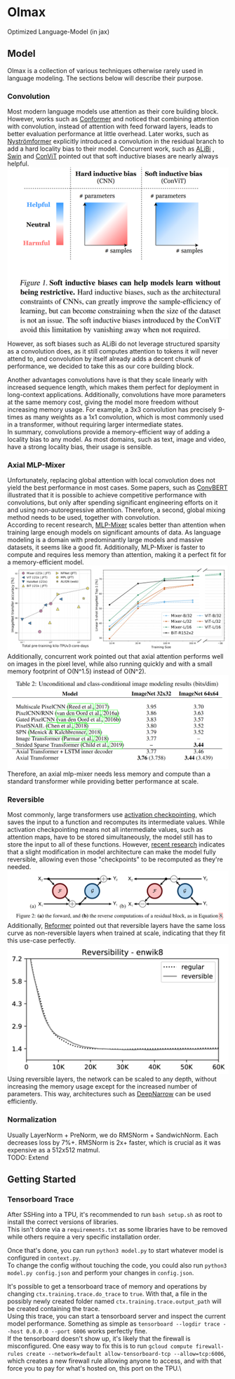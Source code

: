 # Olmax

Optimized Language-Model (in jax)

## Model

Olmax is a collection of various techniques otherwise rarely used in language modeling. The sections below will describe
their purpose.

### Convolution

Most modern language models use attention as their core building block. However, works such
as [Conformer](https://arxiv.org/abs/2005.08100) and noticed that combining attention with convolution, instead of
attention with feed forward layers, leads to better evaluation performance at little overhead. Later works, such
as [Nyströmformer](https://arxiv.org/abs/2102.03902) explicitly introduced a convolution in the residual branch to add a
hard locality bias to their model. Concurrent work, such as [ALiBi](https://arxiv.org/abs/2108.12409)
, [Swin](https://arxiv.org/abs/2103.14030) and [ConViT](https://arxiv.org/abs/2103.10697) pointed out that soft
inductive biases are nearly always helpful.
![convit.png](images/convit.png)
However, as soft biases such as ALiBi do not leverage structured sparsity as a convolution does, as it still computes
attention to tokens it will never attend to, and convolution by itself already adds a decent chunk of performance, we
decided to take this as our core building block.

Another advantages convolutions have is that they scale linearly with increased sequence length, which makes them
perfect for deployment in long-context applications. Additionally, convolutions have more parameters at the same memory
cost, giving the model more freedom without increasing memory usage. For example, a 3x3 convolution has precisely
9-times as many weights as a 1x1 convolution, which is most commonly used in a transformer, without requiring larger
intermediate states.\
In summary, convolutions provide a memory-efficient way of adding a locality bias to any model. As most domains, such as
text, image and video, have a strong locality bias, their usage is sensible.

### Axial MLP-Mixer

Unfortunately, replacing global attention with local convolution does not yield the best performance in most cases. Some
papers, such as [ConvBERT](https://arxiv.org/abs/2008.02496) illustrated that it is possible to achieve competitive
performance with convolutions, but only after spending significant engineering efforts on it and using
non-autoregressive attention. Therefore, a second, global mixing method needs to be used, together with convolution.\
According to recent research, [MLP-Mixer](https://arxiv.org/abs/2105.01601) scales better than attention when training
large enough models on significant amounts of data. As language modeling is a domain with predominantly large models and
massive datasets, it seems like a good fit. Additionally, MLP-Mixer is faster to compute and requires less memory than
attention, making it a perfect fit for a memory-efficient model.
![mixer.png](images/mixer.png)
Additionally, concurrent work pointed out that axial attention performs well on images in the pixel level, while also
running quickly and with a small memory footprint of O(N^1.5) instead of O(N^2).
![img.png](images/axial.png)
Therefore, an axial mlp-mixer needs less memory and compute than a standard transformer while providing better
performance at scale.

### Reversible

Most commonly, large transformers use [activation checkpointing](https://arxiv.org/abs/1604.06174v2), which saves the
input to a function and recomputes its intermediate values. While activation checkpointing means not all intermediate
values, such as attention maps, have to be stored simultaneously, the model still has to store the input to all of these
functions. However, [recent research](https://arxiv.org/abs/1707.04585) indicates that a slight modification in model
architecture can make the model fully reversible, allowing even those "checkpoints" to be recomputed as they're needed.
![revnet.png](images/revnet.png)
Additionally, [Reformer](https://arxiv.org/abs/2001.04451) pointed out that reversible layers have the same loss curve
as non-reversible layers when trained at scale, indicating that they fit this use-case perfectly.
![reformer.png](images/reformer.png)
Using reversible layers, the network can be scaled to any depth, without increasing the memory usage except for the
increased number of parameters. This way, architectures such as [DeepNarrow](https://arxiv.org/abs/2109.10686) can be
used efficiently.

### Normalization

Usually LayerNorm + PreNorm, we do RMSNorm + SandwichNorm. Each decreases loss by 7%+. RMSNorm is 2x+ faster, which is
crucial as it was expensive as a 512x512 matmul.\
TODO: Extend

## Getting Started

### Tensorboard Trace

After SSHing into a TPU, it's recommended to run `bash setup.sh` as root to install the correct versions of libraries.\
This isn't done via a `requirements.txt` as some libraries have to be removed while others require a very specific
installation order.

Once that's done, you can run `python3 model.py` to start whatever model is configured in `context.py`.\
To change the config without touching the code, you could also run `python3 model.py config.json` and perform your
changes in `config.json`.

It's possible to get a tensorboard trace of memory and operations by changing `ctx.training.trace.do_trace` to `true`.
With that, a file in the possibly newly created folder named `ctx.training.trace.output_path` will be created containing
the trace.\
Using this trace, you can start a tensorboard server and inspect the current model performance. Something as simple
as `tensorboard --logdir trace --host 0.0.0.0 --port 6006` works perfectly fine.\
If the tensorboard doesn't show up, it's likely that the firewall is misconfigured. One easy way to fix this is to
run `gcloud compute firewall-rules create --network=default allow-tensorboard-tcp --allow=tcp:6006`, which creates a new
firewall rule allowing anyone to access, and with that force you to pay for what's hosted on, this port on the TPU.\